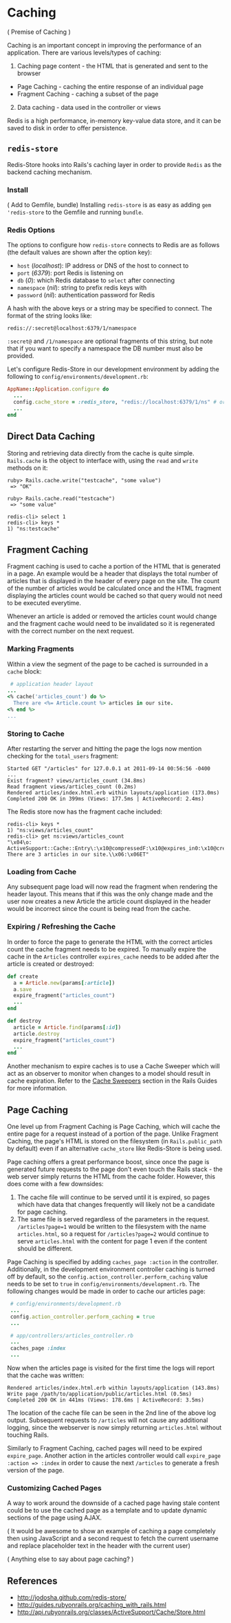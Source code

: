 # Caching

( Premise of Caching )

Caching is an important concept in improving the performance of an application.  There are various levels/types of caching:

1. Caching page content - the HTML that is generated and sent to the browser
 * Page Caching - caching the entire response of an individual page
 * Fragment Caching - caching a subset of the page
2. Data caching - data used in the controller or views

Redis is a high performance, in-memory key-value data store, and it can be saved to disk in order to offer persistence.

## `redis-store`

Redis-Store hooks into Rails's caching layer in order to provide `Redis` as the backend caching mechanism.

### Install

( Add to Gemfile, bundle)
Installing `redis-store` is as easy as adding `gem 'redis-store` to the Gemfile and running `bundle`.

### Redis Options

The options to configure how `redis-store` connects to Redis are as follows (the default values are shown after the option key):

* `host` (*localhost*): IP address or DNS of the host to connect to
* `port` (*6379*): port Redis is listening on
* `db` (*0*): which Redis database to `select` after connecting
* `namespace` (*nil*): string to prefix redis keys with
* `password` (*nil*): authentication password for Redis

A hash with the above keys or a string may be specified to connect.  The format of the string looks like:

```text
redis://:secret@localhost:6379/1/namespace
```

`:secret@` and `/1/namespace` are optional fragments of this string, but note that if you want to specify a namespace the DB number must also be provided.

Let's configure Redis-Store in our development environment by adding the following to `config/environments/development.rb`:

```ruby
AppName::Application.configure do
  ...
  config.cache_store = :redis_store, "redis://localhost:6379/1/ns" # or specify a hash like { :db => 1, :namespace => 'ns' }
  ...
end
```

## Direct Data Caching

Storing and retrieving data directly from the cache is quite simple.  `Rails.cache` is the object to interface with, using the `read` and `write` methods on it:

```text
ruby> Rails.cache.write("testcache", "some value")
 => "OK"

ruby> Rails.cache.read("testcache")
 => "some value"

redis-cli> select 1
redis-cli> keys *
1) "ns:testcache"
```

## Fragment Caching

Fragment caching is used to cache a portion of the HTML that is generated in a page.  An example would be a header that displays the total number of articles that is displayed in the header of every page on the site.  The count of the number of articles would be calculated once and the HTML fragment displaying the articles count would be cached so that query would not need to be executed everytime.

Whenever an article is added or removed the articles count would change and the fragment cache would need to be invalidated so it is regenerated with the correct number on the next request.

### Marking Fragments

Within a view the segment of the page to be cached is surrounded in a `cache` block:

```ruby
 # application header layout
...
<% cache('articles_count') do %>
  There are <%= Article.count %> articles in our site.
<% end %>
...
```

### Storing to Cache

After restarting the server and hitting the page the logs now mention checking for the `total_users` fragment:

```text
Started GET "/articles" for 127.0.0.1 at 2011-09-14 00:56:56 -0400
...
Exist fragment? views/articles_count (34.8ms)
Read fragment views/articles_count (0.2ms)
Rendered articles/index.html.erb within layouts/application (173.0ms)
Completed 200 OK in 399ms (Views: 177.5ms | ActiveRecord: 2.4ms)
```

The Redis store now has the fragment cache included:

```text
redis-cli> keys *
1) "ns:views/articles_count"
redis-cli> get ns:views/articles_count
"\x04\o: ActiveSupport::Cache::Entry\:\x10@compressedF:\x10@expires_in0:\x10@created_atf\x181315976116.44449\x00r\x86:\x0b@valueI\"-      There are 3 articles in our site.\\x06:\x06ET"
```

### Loading from Cache

Any subsequent page load will now read the fragment when rendering the header layout.  This means that if this was the only change made and the user now creates a new Article the article count displayed in the header would be incorrect since the count is being read from the cache.

### Expiring / Refreshing the Cache

In order to force the page to generate the HTML with the correct articles count the cache fragment needs to be expired.  To manually expire the cache in the `Articles` controller `expires_cache` needs to be added after the article is created or destroyed:

```ruby
def create
  a = Article.new(params[:article])
  a.save
  expire_fragment("articles_count")
  ...
end

def destroy
  article = Article.find(params[:id])
  article.destroy
  expire_fragment("articles_count")
  ...
end
```

Another mechanism to expire caches is to use a Cache Sweeper which will act as an observer to monitor when changes to a model should result in cache expiration.  Refer to the [Cache Sweepers](http://guides.rubyonrails.org/caching_with_rails.html#sweepers) section in the Rails Guides for more information.

## Page Caching

One level up from Fragment Caching is Page Caching, which will cache the entire page for a request instead of a portion of the page.  Unlike Fragment Caching, the page's HTML is stored on the filesystem (in `Rails.public_path` by default) even if an alternative `cache_store` like Redis-Store is being used.

Page caching offers a great performance boost, since once the page is generated future requests to the page don't even touch the Rails stack - the web server simply returns the HTML from the cache folder.  However, this does come with a few downsides:

1. The cache file will continue to be served until it is expired, so pages which have data that changes frequently will likely not be a candidate for page caching.
2. The same file is served regardless of the parameters in the request.  `/articles?page=1` would be written to the filesystem with the name `articles.html`, so a request for `/articles?page=2` would continue to serve `articles.html` with the content for page 1 even if the content should be different.

Page Caching is specified by adding `caches_page :action` in the controller.  Additionally, in the development environment controller caching is turned off by default, so the `config.action_controller.perform_caching` value needs to be set to `true` in `config/environments/development.rb`.  The following changes would be made in order to cache our articles page:

```ruby
 # config/environments/development.rb
 ...
 config.action_controller.perform_caching = true
 ...

 # app/controllers/articles_controller.rb
 ...
 caches_page :index
 ...
```

Now when the articles page is visited for the first time the logs will report that the cache was written:

```text
Rendered articles/index.html.erb within layouts/application (143.8ms)
Write page /path/to/application/public/articles.html (0.5ms)
Completed 200 OK in 441ms (Views: 178.6ms | ActiveRecord: 3.5ms)
```

The location of the cache file can be seen in the 2nd line of the above log output.  Subsequent requests to `/articles` will not cause any additional logging, since the webserver is now simply returning `articles.html` without touching Rails.

Similarly to Fragment Caching, cached pages will need to be expired `expire_page`.  Another action in the articles controller would call `expire_page :action => :index` in order to cause the next `/articles` to generate a fresh version of the page.

### Customizing Cached Pages

A way to work around the downside of a cached page having stale content could be to use the cached page as a template and to update dynamic sections of the page using AJAX.

( It would be awesome to show an example of caching a page completely then using JavaScript and a second request to fetch the current username and replace placeholder text in the header with the current user)

( Anything else to say about page caching? )

## References

* http://jodosha.github.com/redis-store/
* http://guides.rubyonrails.org/caching_with_rails.html
* http://api.rubyonrails.org/classes/ActiveSupport/Cache/Store.html
